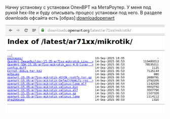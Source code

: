 Начну установку с установки ОпенВРТ на МетаРоутер. У меня под рукой hex-lite и буду описывать процесс установки под него. В разделе downloads офсайта есть [образ]:[downloadopenwrt]

![alt text](img/2016-02-08-00-00-29.png)




[downloadopenwrt]: https://downloads.openwrt.org/latest/ar71xx/mikrotik/openwrt-15.05-ar71xx-mikrotik-DefaultNoWifi-rootfs.tar.gz

